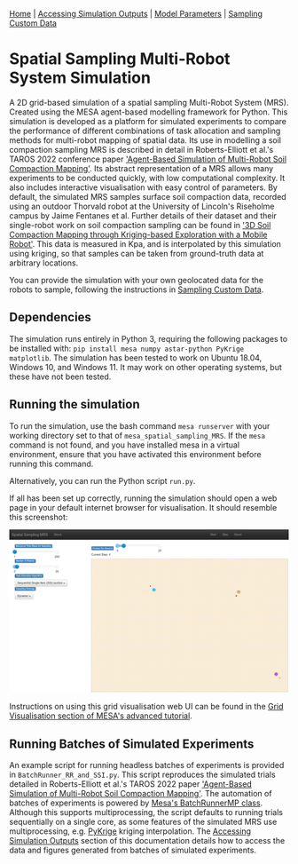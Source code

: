 [Home](https://github.com/laurencejbelliott/Spatial_Sampling_MRS_Simulation/) | [Accessing Simulation Outputs](/docs/sim-outputs.md) | [Model Parameters](/docs/model-parameters.md) | [Sampling Custom Data](/docs/custom-data.md) 
# Spatial Sampling Multi-Robot System Simulation
A 2D grid-based simulation of a spatial sampling Multi-Robot System (MRS).
Created using the MESA agent-based modelling framework for Python. 
This simulation is developed as a platform for simulated experiments to compare the
performance of different combinations of task allocation and sampling methods for 
multi-robot mapping of spatial data. Its use in modelling a soil compaction sampling MRS is described in detail in
Roberts-Elliott et al.'s TAROS 2022 conference paper ['Agent-Based Simulation of Multi-Robot Soil 
Compaction Mapping'](https://doi.org/10.1007/978-3-031-15908-4_20).
Its abstract representation of a MRS allows many experiments to be conducted quickly, with low computational complexity.
It also includes interactive visualisation with easy control of parameters.
By default, the simulated MRS samples surface soil compaction data, recorded using
an outdoor Thorvald robot at the University of Lincoln's Riseholme campus by 
Jaime Fentanes et al. Further details of their dataset and their single-robot work on soil
compaction sampling can be found in ['3D Soil Compaction Mapping through Kriging-based Exploration with a Mobile Robot'](https://arxiv.org/abs/1803.08069).
This data is measured in Kpa, and is interpolated by this simulation using kriging,
so that samples can be taken from ground-truth data at arbitrary locations.

You can provide the simulation with your own geolocated data for the robots to sample, following the instructions
in [Sampling Custom Data](/docs/custom-data.md).

## Dependencies
The simulation runs entirely in Python 3, requiring the following packages to be 
installed with:
`pip install mesa numpy astar-python PyKrige matplotlib`.
The simulation has been tested to work on Ubuntu 18.04, Windows 10, and Windows 11. It may work on other operating systems,
but these have not been tested.

## Running the simulation
To run the simulation, use the bash command `mesa runserver` with your working directory
set to that of `mesa_spatial_sampling_MRS`.
If the `mesa` command is not found, and you have installed mesa in a virtual environment,
ensure that you have activated this environment before running this command.

Alternatively, you can run the Python script `run.py`.

If all has been set up correctly, running the simulation should open a web page in
your default internet browser for visualisation.
It should resemble this screenshot:

![A screenshot of the 2D grid visualisation of the multi-robot spatial sampling simulation.](./docs/images/spatial_MRS_sim_vis.png "A screenshot of the 2D grid visualisation of the spatial sampling MRS simulation.")

Instructions on using this grid visualisation web UI can be found in the [Grid Visualisation section of MESA's advanced tutorial](https://mesa.readthedocs.io/en/latest/tutorials/adv_tutorial.html#grid-visualization).

## Running Batches of Simulated Experiments
An example script for running headless batches of experiments is provided in `BatchRunner_RR_and_SSI.py`. This script reproduces
the simulated trials detailed in Roberts-Elliott et al.'s TAROS 2022 paper ['Agent-Based Simulation of Multi-Robot Soil 
Compaction Mapping'](https://doi.org/10.1007/978-3-031-15908-4_20). The automation of batches of experiments is powered 
by [Mesa's BatchRunnerMP class](https://mesa.readthedocs.io/en/latest/apis/batchrunner.html). Although this supports
multiprocessing, the script defaults to running trials sequentially on a single core, as some features of the simulated 
MRS use multiprocessing, e.g. [PyKrige](https://github.com/GeoStat-Framework/PyKrige) kriging interpolation.
The [Accessing Simulation Outputs](/docs/sim-outputs.md) section of this documentation details how to
access the data and figures generated from batches of simulated experiments.